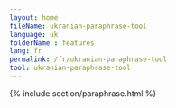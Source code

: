 ```yaml
---
layout: home
fileName: ukranian-paraphrase-tool
language: uk
folderName : features
lang: fr
permalink: /fr/ukranian-paraphrase-tool
tool: ukranian-paraphrase-tool
---
```

{% include section/paraphrase.html %}